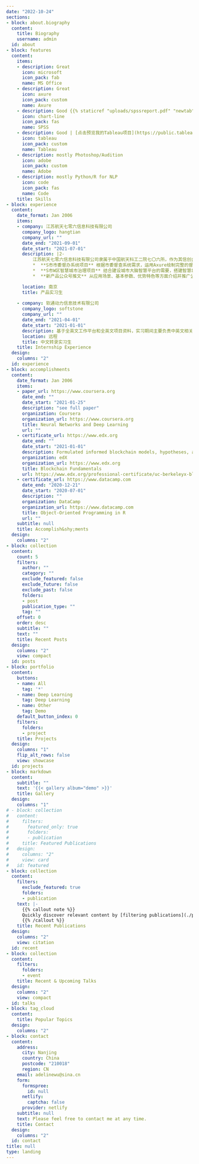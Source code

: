 ```yaml
---
date: "2022-10-24"
sections:
- block: about.biography
  content:
    title: Biography
    username: admin
  id: about
- block: features
  content:
    items:
    - description: Great
      icon: microsoft
      icon_pack: fab
      name: MS Office
    - description: Great
      icon: axure
      icon_pack: custom
      name: Axure
    - description: Good {{% staticref "uploads/spssreport.pdf" "newtab" %}}点击预览我的SPSS项目{{% /staticref %}}
      icon: chart-line
      icon_pack: fas
      name: SPSS
    - description: Good | [点击预览我的Tableau项目](https://public.tableau.com/profile/wanda.wu#!/vizhome/5_15926193601640/1)
      icon: tableau
      icon_pack: custom
      name: Tableau
    - description: mostly Photoshop/Audition
      icon: adobe
      icon_pack: custom
      name: Adobe
    - description: mostly Python/R for NLP
      icon: code
      icon_pack: fas
      name: Code
    title: Skills
- block: experience
  content:
    date_format: Jan 2006
    items:
    - company: 江苏航天七零六信息科技有限公司
      company_logo: hangtian
      company_url: ""
      date_end: "2021-09-01"
      date_start: "2021-07-01"
      description: |2-
          江苏航天七零六信息科技有限公司隶属于中国航天科工二院七〇六所，作为其信创企业总部，在党、政、军相关领域深度参与信创建设。实习期间，我主要负责完成的工作包括：
          *  **S市市委督办系统项目** 根据市委督查系统需求，运用Axure绘制完整的督办系统模拟原型，并撰写相应的督办系统用户操作手册。您可点击[此处](https://z6ldg3.axshare.com)预览该项目原型，密码为202108。
          *  **S市W区智慧城市治理项目** 结合建设城市大脑智慧平台的需要，搭建智慧城市治理指挥中心。您可点击[此处](https://ycdfav.axshare.com)预览该可视化看板，密码为202108。
          *  **新产品公众号推文** 从应用场景、基本参数、优势特色等方面介绍并推广公司新兴产品。具体内容请您参阅 [天熠TR11A3](https://mp.weixin.qq.com/s/d6mGjJ8xnI2VB0BOHVWkkg) | [天熠TR41A1](https://mp.weixin.qq.com/s/Wg7Ly3ySwT947JGibkMaNw) | [OPS电脑](https://mp.weixin.qq.com/s/8S7iMS0JDJK_TRaFFVRuEg) 

      location: 南京
      title: 产品实习生
      
    - company: 软通动力信息技术有限公司
      company_logo: softstone
      company_url: ""
      date_end: "2021-04-01"
      date_start: "2021-01-01"
      description: 基于全英文工作平台和全英文项目资料，实习期间主要负责中英文相关的有声书音频、文本、商户网页、搜索引擎关键词等资料的筛选、审核、赋分比较、转录相关工作。
      location: 远程
      title: 中文转录实习生
    title: Internship Experience
  design:
    columns: "2"
  id: experience
- block: accomplishments
  content:
    date_format: Jan 2006
    items:
    - paper_url: https://www.coursera.org
      date_end: ""
      date_start: "2021-01-25"
      description: "see full paper"
      organization: Coursera
      organization_url: https://www.coursera.org
      title: Neural Networks and Deep Learning
      url: ""
    - certificate_url: https://www.edx.org
      date_end: ""
      date_start: "2021-01-01"
      description: Formulated informed blockchain models, hypotheses, and use cases.
      organization: edX
      organization_url: https://www.edx.org
      title: Blockchain Fundamentals
      url: https://www.edx.org/professional-certificate/uc-berkeleyx-blockchain-fundamentals
    - certificate_url: https://www.datacamp.com
      date_end: "2020-12-21"
      date_start: "2020-07-01"
      description: ""
      organization: DataCamp
      organization_url: https://www.datacamp.com
      title: Object-Oriented Programming in R
      url: ""
    subtitle: null
    title: Accomplish&shy;ments
  design:
    columns: "2"
- block: collection
  content:
    count: 5
    filters:
      author: ""
      category: ""
      exclude_featured: false
      exclude_future: false
      exclude_past: false
      folders:
      - post
      publication_type: ""
      tag: ""
    offset: 0
    order: desc
    subtitle: ""
    text: ""
    title: Recent Posts
  design:
    columns: "2"
    view: compact
  id: posts
- block: portfolio
  content:
    buttons:
    - name: All
      tag: '*'
    - name: Deep Learning
      tag: Deep Learning
    - name: Other
      tag: Demo
    default_button_index: 0
    filters:
      folders:
      - project
    title: Projects
  design:
    columns: "1"
    flip_alt_rows: false
    view: showcase
  id: projects
- block: markdown
  content:
    subtitle: ""
    text: '{{< gallery album="demo" >}}'
    title: Gallery
  design:
    columns: "1"
# - block: collection
#   content:
#     filters:
#       featured_only: true
#       folders:
#       - publication
#     title: Featured Publications
#   design:
#     columns: "2"
#     view: card
#   id: featured
- block: collection
  content:
    filters:
      exclude_featured: true
      folders:
      - publication
    text: |-
      {{% callout note %}}
      Quickly discover relevant content by [filtering publications](./publication/).
      {{% /callout %}}
    title: Recent Publications
  design:
    columns: "2"
    view: citation
  id: recent
- block: collection
  content:
    filters:
      folders:
      - event
    title: Recent & Upcoming Talks
  design:
    columns: "2"
    view: compact
  id: talks
- block: tag_cloud
  content:
    title: Popular Topics
  design:
    columns: "2"
- block: contact
  content:
    address:
      city: Nanjing
      country: China
      postcode: "210018"
      region: CN
    email: adelinewu@sina.cn
    form:
      formspree:
        id: null
      netlify:
        captcha: false
      provider: netlify
    subtitle: null
    text: Please feel free to contact me at any time.
    title: Contact
  design:
    columns: "2"
  id: contact
title: null
type: landing
---
```

